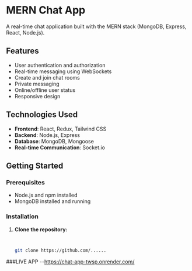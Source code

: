 # MERN Chat App

A real-time chat application built with the MERN stack (MongoDB, Express, React, Node.js).

## Features

- User authentication and authorization
- Real-time messaging using WebSockets
- Create and join chat rooms
- Private messaging
- Online/offline user status
- Responsive design

## Technologies Used

- **Frontend**: React, Redux, Tailwind CSS
- **Backend**: Node.js, Express
- **Database**: MongoDB, Mongoose
- **Real-time Communication**: Socket.io

## Getting Started

### Prerequisites

- Node.js and npm installed
- MongoDB installed and running

### Installation

1. **Clone the repository:**

   ```bash

  
   git clone https://github.com/......

###LIVE APP
--https://chat-app-twsp.onrender.com/
 
